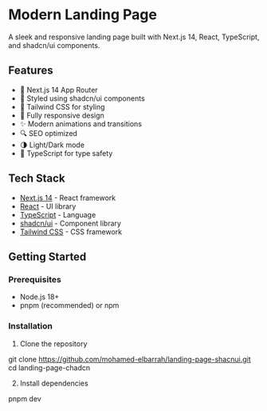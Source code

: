 # Modern Landing Page 

A sleek and responsive landing page built with Next.js 14, React, TypeScript, and shadcn/ui components.

## Features

- 🚀 Next.js 14 App Router
- 💎 Styled using shadcn/ui components 
- 🎨 Tailwind CSS for styling
- 📱 Fully responsive design
- ✨ Modern animations and transitions
- 🔍 SEO optimized
- 🌗 Light/Dark mode 
- 🔧 TypeScript for type safety

## Tech Stack

- [Next.js 14](https://nextjs.org/) - React framework
- [React](https://reactjs.org/) - UI library
- [TypeScript](https://www.typescriptlang.org/) - Language
- [shadcn/ui](https://ui.shadcn.com/) - Component library
- [Tailwind CSS](https://tailwindcss.com/) - CSS framework

## Getting Started

### Prerequisites

- Node.js 18+
- pnpm (recommended) or npm

### Installation

1. Clone the repository

git clone https://github.com/mohamed-elbarrah/landing-page-shacnui.git  
cd landing-page-chadcn


2. Install dependencies

pnpm dev